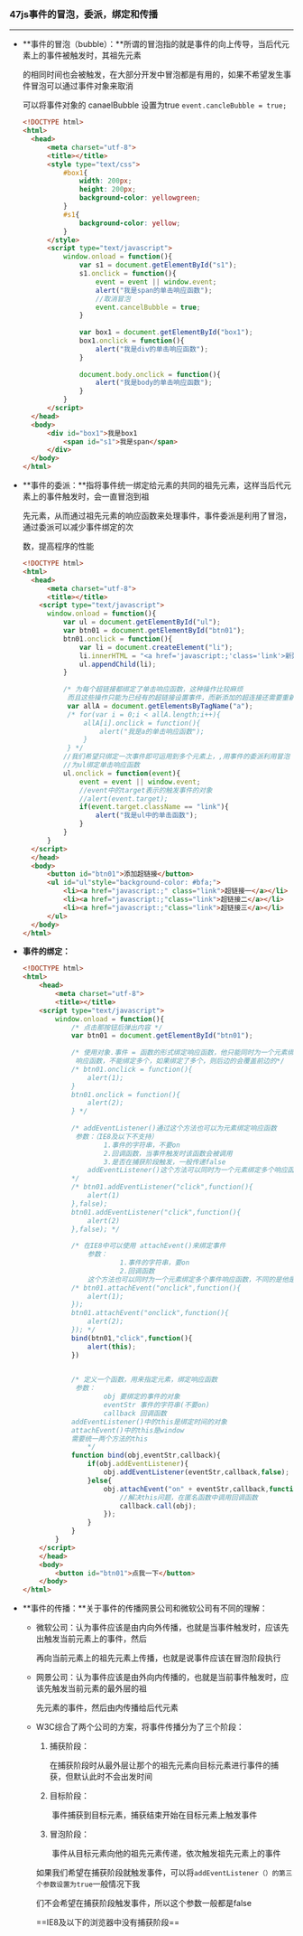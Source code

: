 ### 47js事件的冒泡，委派，绑定和传播

---

- **事件的冒泡（bubble）：**所谓的冒泡指的就是事件的向上传导，当后代元素上的事件被触发时，其祖先元素

  的相同时间也会被触发，在大部分开发中冒泡都是有用的，如果不希望发生事件冒泡可以通过事件对象来取消

  可以将事件对象的 canaelBubble 设置为true `event.cancleBubble = true;`

  ```html
  <!DOCTYPE html>
  <html>
  	<head>
  		<meta charset="utf-8">
  		<title></title>
  		<style type="text/css">
  			#box1{
  				width: 200px;
  				height: 200px;
  				background-color: yellowgreen;
  			}
  			#s1{
  				background-color: yellow;
  			}
  		</style>
  		<script type="text/javascript">
  			window.onload = function(){
  				var s1 = document.getElementById("s1");
  				s1.onclick = function(){
  					event = event || window.event;
  					alert("我是span的单击响应函数");
  					//取消冒泡
  					event.cancelBubble = true;
  				}
  				
  				var box1 = document.getElementById("box1");
  				box1.onclick = function(){
  					alert("我是div的单击响应函数");
  				}
  				
  				document.body.onclick = function(){
  					alert("我是body的单击响应函数");
  				}
  			}
  		</script>
  	</head>
  	<body>
  		<div id="box1">我是box1
  			<span id="s1">我是span</span>
  		</div>
  	</body>
  </html>
  ```

  

- **事件的委派：**指将事件统一绑定给元素的共同的祖先元素，这样当后代元素上的事件触发时，会一直冒泡到祖

  先元素，从而通过祖先元素的响应函数来处理事件，事件委派是利用了冒泡，通过委派可以减少事件绑定的次 

  数，提高程序的性能

  ```html
  <!DOCTYPE html>
  <html>
  	<head>
  		<meta charset="utf-8">
  		<title></title>
      <script type="text/javascript">
  		window.onload = function(){
  			var ul = document.getElementById("ul");
  			var btn01 = document.getElementById("btn01");
  			btn01.onclick = function(){
  				var li = document.createElement("li");
  				li.innerHTML = "<a href='javascript:;'class='link'>新建的超链接</a>";
  				ul.appendChild(li);
  			}
  			
  			/* 为每个超链接都绑定了单击响应函数，这种操作比较麻烦
  			 而且这些操作只能为已经有的超链接设置事件，而新添加的超连接还需要重新绑定*/
  			 var allA = document.getElementsByTagName("a");
  			 /* for(var i = 0;i < allA.length;i++){
  				 allA[i].onclick = function(){
  					 alert("我是a的单击响应函数");
  				 }
  			 } */
  			//我们希望只绑定一次事件即可运用到多个元素上，,用事件的委派利用冒泡
  			//为ul绑定单击响应函数
  			ul.onclick = function(event){
  				event = event || window.event;
  				//event中的target表示的触发事件的对象
  				//alert(event.target);
  				if(event.target.className == "link"){
  					alert("我是ul中的单击函数");
  				}
  			}
  		}
  	</script>
  	</head>
  	<body>
  		<button id="btn01">添加超链接</button>
  		<ul id="ul"style="background-color: #bfa;">
  			<li><a href="javascript:;" class="link">超链接一</a></li>
  			<li><a href="javascript:;"class="link">超链接二</a></li>
  			<li><a href="javascript:;"class="link">超链接三</a></li>
  		</ul>
  	</body>
  </html>
  ```

- **事件的绑定：**

	```html
	<!DOCTYPE html>
	<html>
		<head>
			<meta charset="utf-8">
			<title></title>
	    <script type="text/javascript">
			window.onload = function(){
				/* 点击那按钮后弹出内容 */
				var btn01 = document.getElementById("btn01");
				
				/* 使用对象.事件 = 函数的形式绑定响应函数，他只能同时为一个元素绑定一个
				 响应函数，不能绑定多个，如果绑定了多个，则后边的会覆盖前边的*/
				/* btn01.onclick = function(){
					alert(1);
				}
				btn01.onclick = function(){
					alert(2);
				} */
				
				/* addEventListener()通过这个方法也可以为元素绑定响应函数
				 参数：（IE8及以下不支持）
						1.事件的字符串，不要on
						2.回调函数，当事件触发时该函数会被调用
						3.是否在捕获阶段触发，一般传递false
					addEventListener()这个方法可以同时为一个元素绑定多个响应函数
				*/
				/* btn01.addEventListener("click",function(){
					alert(1)
				},false);
				btn01.addEventListener("click",function(){
					alert(2)
				},false); */
				
				/* 在IE8中可以使用 attachEvent()来绑定事件
					参数：
							1.事件的字符串，要on
							2.回调函数
					这个方法也可以同时为一个元素绑定多个事件响应函数，不同的是他是后绑定的先执行*/
				/* btn01.attachEvent("onclick",function(){
					alert(1);
				});
				btn01.attachEvent("onclick",function(){
					alert(2);
				}); */
				bind(btn01,"click",function(){
					alert(this);
				})
	
				
				/* 定义一个函数，用来指定元素，绑定响应函数
				 参数：
						obj 要绑定的事件的对象
						eventStr 事件的字符串(不要on)
						callback 回调函数
				addEventListener()中的this是绑定时间的对象
				attachEvent()中的this是window
				需要统一两个方法的this
					*/
				function bind(obj,eventStr,callback){
					if(obj.addEventListener){
						obj.addEventListener(eventStr,callback,false);
					}else{
						obj.attachEvent("on" + eventStr,callback,function(){
							//解决this问题，在匿名函数中调用回调函数
							callback.call(obj);
						});
					}
				}
			}
		</script>
		</head>
		<body>
			<button id="btn01">点我一下</button>
		</body>
	</html>
	```

- **事件的传播：**关于事件的传播网景公司和微软公司有不同的理解：

	- 微软公司：认为事件应该是由内向外传播，也就是当事件触发时，应该先出触发当前元素上的事件，然后

		再向当前元素上的祖先元素上传播，也就是说事件应该在冒泡阶段执行

	- 网景公司：认为事件应该是由外向内传播的，也就是当前事件触发时，应该先触发当前元素的最外层的祖

		先元素的事件，然后由内传播给后代元素

	- W3C综合了两个公司的方案，将事件传播分为了三个阶段：

		1. 捕获阶段：

			​		在捕获阶段时从最外层让那个的祖先元素向目标元素进行事件的捕获，但默认此时不会出发时间

		2. 目标阶段：

			​		事件捕获到目标元素，捕获结束开始在目标元素上触发事件

		3. 冒泡阶段：

			​		事件从目标元素向他的祖先元素传递，依次触发祖先元素上的事件

		如果我们希望在捕获阶段就触发事件，可以将`addEventListener（）的第三个参数设置为true`一般情况下我

		们不会希望在捕获阶段触发事件，所以这个参数一般都是false

		==IE8及以下的浏览器中没有捕获阶段==

	